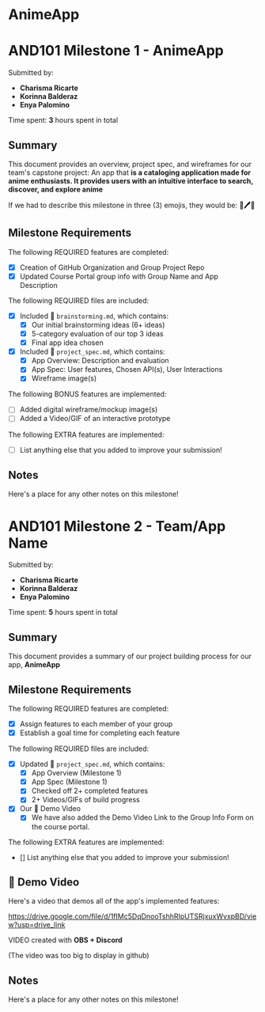 # AnimeApp
<!-- (This is a comment) INSTRUCTIONS: Go through this page and fill out any **bolded** entries with their correct values.-->

# AND101 Milestone 1 - **AnimeApp**

Submitted by:
- **Charisma Ricarte**
- **Korinna Balderaz**
- **Enya Palomino**

Time spent: **3** hours spent in total

## Summary

This document provides an overview, project spec, and wireframes for our team's capstone project: An app that **is a cataloging application made for anime enthusiasts. It provides users with an intuitive interface to search, discover, and explore anime**

If we had to describe this milestone in three (3) emojis, they would be: **🧠🖊️🥰**

## Milestone Requirements

<!-- Please be sure to change the [ ] to [x] for any features you completed.  If a feature is not checked [x], you might miss the points for that item! -->

The following REQUIRED features are completed:

- [x] Creation of GitHub Organization and Group Project Repo
- [x] Updated Course Portal group info with Group Name and App Description

The following REQUIRED files are included:

- [x] Included 📄 `brainstorming.md`, which contains:
  - [x] Our initial brainstorming ideas (6+ ideas)
  - [x] 5-category evaluation of our top 3 ideas
  - [x] Final app idea chosen
- [x] Included 📄 `project_spec.md`, which contains:
  - [x] App Overview: Description and evaluation
  - [x] App Spec: User features, Chosen API(s), User Interactions
  - [x] Wireframe image(s)

The following BONUS features are implemented:

- [ ] Added digital wireframe/mockup image(s)
- [ ] Added a Video/GIF of an interactive prototype

The following EXTRA features are implemented:

- [ ] List anything else that you added to improve your submission!

## Notes

Here's a place for any other notes on this milestone!

<!-- (This is a comment) INSTRUCTIONS: Go through this page and fill out any **bolded** entries with their correct values.-->

# AND101 Milestone 2 - **Team/App Name**

Submitted by:
- **Charisma Ricarte**
- **Korinna Balderaz**
- **Enya Palomino**

Time spent: **5** hours spent in total

## Summary

This document provides a summary of our project building process for our app, **AnimeApp**

## Milestone Requirements

<!-- Please be sure to change the [ ] to [x] for any features you completed.  If a feature is not checked [x], you might miss the points for that item! -->

The following REQUIRED features are completed:

- [x] Assign features to each member of your group
- [x] Establish a goal time for completing each feature

The following REQUIRED files are included:

- [x] Updated 📄 `project_spec.md`, which contains:
  - [X] App Overview (Milestone 1)
  - [X] App Spec (Milestone 1)
  - [x] Checked off 2+ completed features
  - [x] 2+ Videos/GIFs of build progress

- [x] Our 🎥 Demo Video
  - [x] We have also added the Demo Video Link to the Group Info Form on the course portal.

The following EXTRA features are implemented:

- [] List anything else that you added to improve your submission!

## 🎥 Demo Video

Here's a video that demos all of the app's implemented features:

https://drive.google.com/file/d/1fIMc5DqDnooTshhRIpUTSRjxuxWvxpBD/view?usp=drive_link

VIDEO created with **OBS + Discord**

(The video was too big to display in github)

## Notes

Here's a place for any other notes on this milestone!
